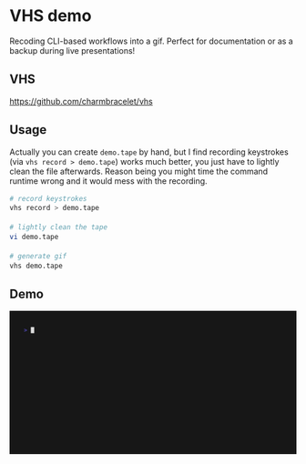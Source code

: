 # VHS demo

Recoding CLI-based workflows into a gif. Perfect for documentation or as a backup during live presentations!

## VHS

<https://github.com/charmbracelet/vhs>

## Usage

Actually you can create `demo.tape` by hand, but I find recording keystrokes (via `vhs record > demo.tape`) works much better, you just have to lightly clean the file afterwards. Reason being you might time the command runtime wrong and it would mess with the recording.

```bash
# record keystrokes
vhs record > demo.tape

# lightly clean the tape
vi demo.tape

# generate gif
vhs demo.tape
```

## Demo

![demo](./out.gif)
